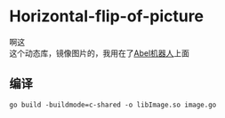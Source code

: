 # Horizontal-flip-of-picture
啊这  
这个动态库，镜像图片的，我用在了[Abel机器人](https://github.com/Genanik/AbelBotPlugin)上面
## 编译
`go build -buildmode=c-shared -o libImage.so image.go`